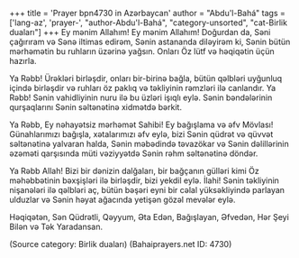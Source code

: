 +++
title = 'Prayer bpn4730 in Azərbaycan'
author = "Abdu'l-Bahá"
tags = ['lang-az', 'prayer-', "author-Abdu'l-Bahá", "category-unsorted", "cat-Birlik duaları"]
+++
Ey mənim Allahım! Ey mənim Allahım! Doğurdan da, Səni çağırıram və Sənə iltimas edirəm, Sənin astananda diləyirəm ki, Sənin bütün mərhəmətin bu ruhların üzərinə yağsın. Onları Öz lütf və həqiqətin üçün hazırla.

Ya Rəbb! Ürəkləri birləşdir, onları bir-birinə bağla, bütün qəlbləri uyğunluq içində birləşdir və ruhları öz paklıq və təkliyinin rəmzləri ilə canlandır. Ya Rəbb! Sənin vahidliyinin nuru ilə bu üzləri işıqlı eylə. Sənin bəndələrinin qurşaqlarını Sənin səltənətinə xidmətdə bərkit.

Ya Rəbb, Ey nəhayətsiz mərhəmət Sahibi! Ey bağışlama və əfv Mövlası! Günahlarımızı bağışla, xətalarımızı əfv eylə, bizi Sənin qüdrət və qüvvət səltənətinə yalvaran halda, Sənin məbədində təvazökar və Sənin dəlillərinin əzəməti qarşısında müti vəziyyətdə Sənin rəhm səltənətinə döndər.

Ya Rəbb Allah! Bizi bir dənizin dalğaları, bir bağçanın gülləri kimi Öz məhəbbətinin bəxşişləri ilə birləşdir, bizi yekdil eylə. İlahi! Sənin təkliyinin nişanələri ilə qəlbləri aç, bütün bəşəri eyni bir cəlal yüksəkliyində parlayan ulduzlar və Sənin həyat ağacında yetişən gözəl mevələr eylə.

Həqiqətən, Sən Qüdrətli, Qəyyum, Əta Edən, Bağışlayan, Əfvedən, Hər Şeyi Bilən və Tək Yaradansan.

(Source category: Birlik duaları)
(Bahaiprayers.net ID: 4730)
